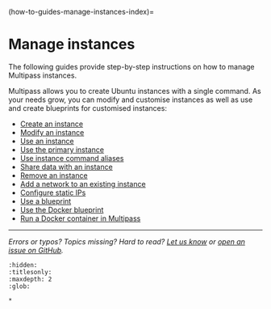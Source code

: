 (how-to-guides-manage-instances-index)=
# Manage instances

The following guides provide step-by-step instructions on how to manage Multipass instances.

Multipass allows you to create Ubuntu instances with a single command. As your needs grow, you can modify and customise instances as well as use and create blueprints for customised instances: <!--- This line added by @nielsenjared -->

- [Create an instance](create-an-instance)
- [Modify an instance](modify-an-instance)
- [Use an instance](use-an-instance)
- [Use the primary instance](use-the-primary-instance)
- [Use instance command aliases](use-instance-command-aliases)
- [Share data with an instance](share-data-with-an-instance)
- [Remove an instance](remove-an-instance)
- [Add a network to an existing instance](add-a-network-to-an-existing-instance)
- [Configure static IPs](configure-static-ips)
- [Use a blueprint](use-a-blueprint)
- [Use the Docker blueprint](use-the-docker-blueprint)
- [Run a Docker container in Multipass](run-a-docker-container-in-multipass)

---

*Errors or typos? Topics missing? Hard to read? <a href="https://docs.google.com/forms/d/e/1FAIpQLSd0XZDU9sbOCiljceh3rO_rkp6vazy2ZsIWgx4gsvl_Sec4Ig/viewform?usp=pp_url&entry.317501128=https://canonical.com/multipass/docs/manage-instances" target="_blank">Let us know</a> or <a href="https://github.com/canonical/multipass/issues/new/choose" target="_blank">open an issue on GitHub</a>.*


```{toctree}
:hidden:
:titlesonly:
:maxdepth: 2
:glob:

*
